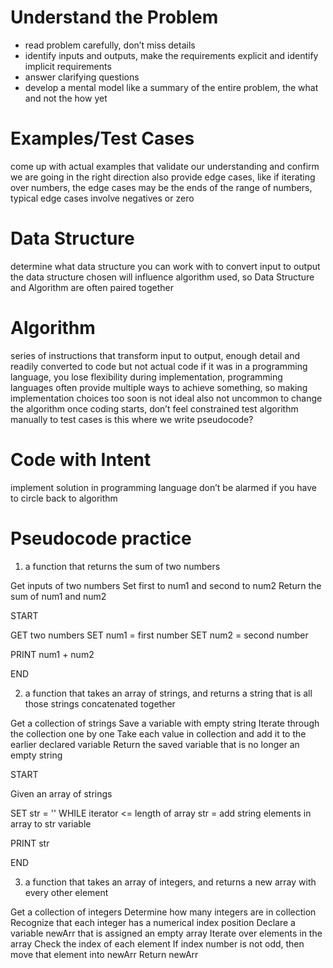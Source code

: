 # Understand the Problem
- read problem carefully, don’t miss details
- identify inputs and outputs, make the requirements explicit and identify implicit requirements
- answer clarifying questions
- develop a mental model like a summary of the entire problem, the what and not the how yet

# Examples/Test Cases
come up with actual examples that validate our understanding and confirm we are going in the right direction
also provide edge cases, like if iterating over numbers, the edge cases may be the ends of the range of numbers, typical edge cases involve negatives or zero

# Data Structure
determine what data structure you can work with to convert input to output
the data structure chosen will influence algorithm used, so Data Structure and Algorithm are often paired together

# Algorithm
series of instructions that transform input to output, enough detail and readily converted to code but not actual code
if it was in a programming language, you lose flexibility during implementation, programming languages often provide multiple ways to achieve something, so making implementation choices too soon is not ideal
also not uncommon to change the algorithm once coding starts, don’t feel constrained
test algorithm manually to test cases
is this where we write pseudocode? 

# Code with Intent
implement solution in programming language
don’t be alarmed if you have to circle back to algorithm


# Pseudocode practice
1) a function that returns the sum of two numbers

Get inputs of two numbers
Set first to num1 and second to num2
Return the sum of num1 and num2

START

GET two numbers
SET num1 = first number
SET num2 = second number

PRINT num1 + num2

END

2) a function that takes an array of strings, and returns a string that is all those strings concatenated together

Get a collection of strings
Save a variable with empty string
Iterate through the collection one by one
  Take each value in collection and add it to the earlier declared variable
Return the saved variable that is no longer an empty string

START

Given an array of strings

SET str = ''
WHILE iterator <= length of array
  str = add string elements in array to str variable

PRINT str

END

3) a function that takes an array of integers, and returns a new array with every other element

Get a collection of integers
Determine how many integers are in collection
Recognize that each integer has a numerical index position
Declare a variable newArr that is assigned an empty array
Iterate over elements in the array
  Check the index of each element
  If index number is not odd, then move that element into newArr
Return newArr

